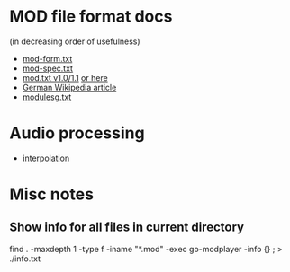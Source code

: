 # MOD file format docs

(in decreasing order of usefulness)
- [mod-form.txt](http://www.textfiles.com/programming/FORMATS/mod-form.txt)
- [mod-spec.txt](https://eblong.com/zarf/blorb/mod-spec.txt)
- [mod.txt v1.0/1.1](http://lclevy.free.fr/mo3/mod.txt) [or here](https://raw.githubusercontent.com/cmatsuoka/libxmp/c5df8ece33c15ad353e809e52add41a957ab74d0/docs/formats/Modfil11.txt)
- [German Wikipedia article](https://de.wikipedia.org/wiki/Tracker_(Musik))
- [modulesg.txt](http://www.textfiles.com/programming/FORMATS/modulesg.txt)

# Audio processing

- [interpolation](https://stackoverflow.com/questions/1125666/how-do-you-do-bicubic-or-other-non-linear-interpolation-of-re-sampled-audio-da)

# Misc notes

## Show info for all files in current directory

find . -maxdepth 1 -type f -iname "*.mod" -exec go-modplayer -info {} \; > ./info.txt